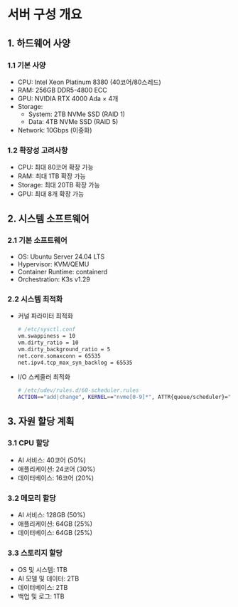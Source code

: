 # 서버 구성 개요

## 1. 하드웨어 사양
### 1.1 기본 사양
- CPU: Intel Xeon Platinum 8380 (40코어/80스레드)
- RAM: 256GB DDR5-4800 ECC
- GPU: NVIDIA RTX 4000 Ada × 4개
- Storage:
  - System: 2TB NVMe SSD (RAID 1)
  - Data: 4TB NVMe SSD (RAID 5)
- Network: 10Gbps (이중화)

### 1.2 확장성 고려사항
- CPU: 최대 80코어 확장 가능
- RAM: 최대 1TB 확장 가능
- Storage: 최대 20TB 확장 가능
- GPU: 최대 8개 확장 가능

## 2. 시스템 소프트웨어
### 2.1 기본 소프트웨어
- OS: Ubuntu Server 24.04 LTS
- Hypervisor: KVM/QEMU
- Container Runtime: containerd
- Orchestration: K3s v1.29

### 2.2 시스템 최적화
- 커널 파라미터 최적화
  ```bash
  # /etc/sysctl.conf
  vm.swappiness = 10
  vm.dirty_ratio = 10
  vm.dirty_background_ratio = 5
  net.core.somaxconn = 65535
  net.ipv4.tcp_max_syn_backlog = 65535
  ```

- I/O 스케줄러 최적화
  ```bash
  # /etc/udev/rules.d/60-scheduler.rules
  ACTION=="add|change", KERNEL=="nvme[0-9]*", ATTR{queue/scheduler}="mq-deadline"
  ```

## 3. 자원 할당 계획
### 3.1 CPU 할당
- AI 서비스: 40코어 (50%)
- 애플리케이션: 24코어 (30%)
- 데이터베이스: 16코어 (20%)

### 3.2 메모리 할당
- AI 서비스: 128GB (50%)
- 애플리케이션: 64GB (25%)
- 데이터베이스: 64GB (25%)

### 3.3 스토리지 할당
- OS 및 시스템: 1TB
- AI 모델 및 데이터: 2TB
- 데이터베이스: 2TB
- 백업 및 로그: 1TB